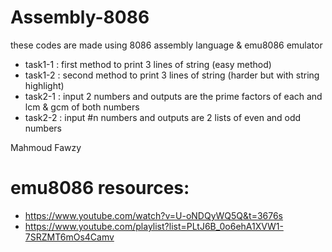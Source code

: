 # Assembly-8086
these codes are made using 8086 assembly language & emu8086 emulator 
  - task1-1 : first method to print 3 lines of string (easy method) 
  - task1-2 : second method to print 3 lines of string (harder but with string highlight)
  - task2-1 : input 2 numbers and outputs are the prime factors of each and lcm & gcm of both numbers
  - task2-2 : input #n numbers and outputs are 2 lists of even and odd numbers

Mahmoud Fawzy 

# emu8086 resources:
   - https://www.youtube.com/watch?v=U-oNDQyWQ5Q&t=3676s 
   - https://www.youtube.com/playlist?list=PLtJ6B_0o6ehA1XVW1-7SRZMT6mOs4Camv
